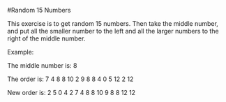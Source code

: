 #Random 15 Numbers 

This exercise is to get random 15 numbers. Then take the middle number, and put all the smaller number to the left and all the larger numbers to the right of the middle number. 


Example:

The middle number is: 
8

The order is: 
7 4 8 8 10 2 9 8 8 4 0 5 12 2 12 

New order is:
2 5 0 4 2 7 4 8 8 10 9 8 8 12 12 